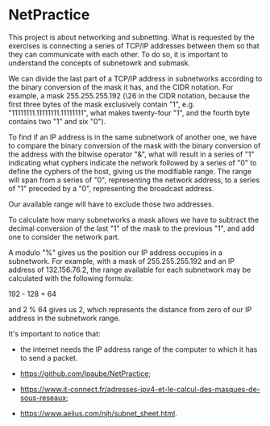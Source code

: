 # NetPractice

This project is about networking and subnetting.
What is requested by the exercises is connecting a series of TCP/IP addresses between them so that they can communicate with each other.
To do so, it is important to understand the concepts of subnetowrk and submask.

We can divide the last part of a TCP/IP address in subnetworks according to the binary conversion of the mask it has, and the CIDR notation.
For example, a mask 255.255.255.192 (\26 in the CIDR notation, because the first three bytes of the mask exclusively contain "1", e.g. "11111111.11111111.11111111", what makes twenty-four "1", and the fourth byte contains two "1" and six "0").

To find if an IP address is in the same subnetwork of another one, we have to compare the binary conversion of the mask with the binary conversion of the address with the bitwise operator "&", what will result in a series of "1" indicating what cyphers indicate the network followed by a series of "0" to define the cyphers of the host, giving us the modifiable range. The range will span from a series of "0", representing the network address, to a series of "1" preceded by a "0", representing the broadcast address.

Our available range will have to exclude those two addresses.

To calculate how many subnetworks a mask allows we have to subtract the decimal conversion of the last "1" of the mask to the previous "1", and add one to consider the network part.

A modulo "%" gives us the position our IP address occupies in a subnetwork. For example, with a mask of 255.255.255.192 and an IP address of 132.156.76.2, the range available for each subnetwork may be calculated with the following formula:

192 - 128 = 64

and 2 % 64 gives us 2, which represents the distance from zero of our IP address in the subnetwork range.

It's important to notice that:

* the internet needs the IP address range of the computer to which it has to send a packet.

* <https://github.com/lpaube/NetPractice>;
* <https://www.it-connect.fr/adresses-ipv4-et-le-calcul-des-masques-de-sous-reseaux>;
* <https://www.aelius.com/njh/subnet_sheet.html>.
